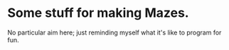 # Some stuff for making Mazes.
No particular aim here; just reminding myself what it's like to program for fun.